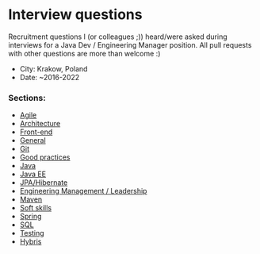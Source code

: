 # Interview questions

Recruitment questions I (or colleagues ;)) heard/were asked during interviews for a Java Dev / Engineering Manager position.
All pull requests with other questions are more than welcome :)

- City: Krakow, Poland
- Date: ~2016-2022

### Sections:

- [Agile](agile.md)
- [Architecture](architecture.md)
- [Front-end](front-end.md)
- [General](general.md)
- [Git](git.md)
- [Good practices](good_practices.md)
- [Java](java.md)
- [Java EE](java_ee_web.md)
- [JPA/Hibernate](jpa_hibernate.md)
- [Engineering Management / Leadership](engineering_management.md)
- [Maven](maven.md)
- [Soft skills](soft_skills.md)
- [Spring](spring.md)
- [SQL](sql.md)
- [Testing](testing.md)
- [Hybris](hybris.md)
